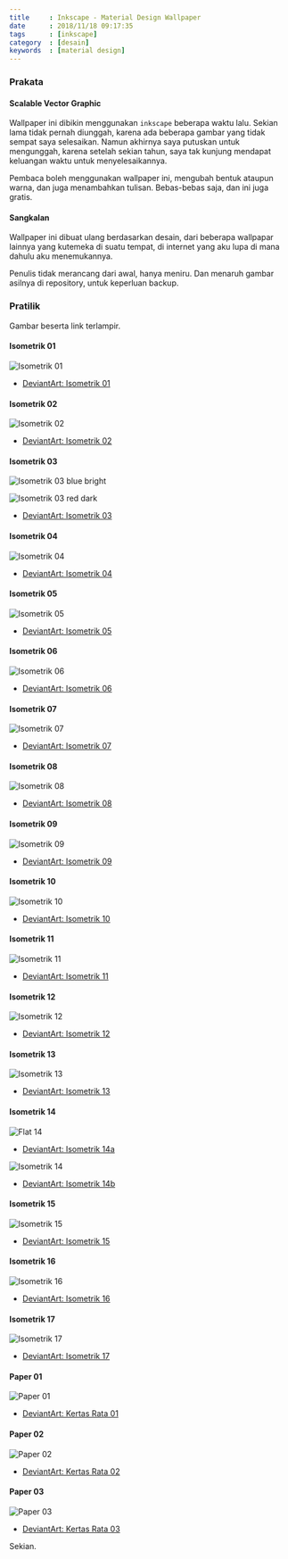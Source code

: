 ```yaml
---
title     : Inkscape - Material Design Wallpaper
date      : 2018/11/18 09:17:35
tags      : [inkscape]
category  : [desain]
keywords  : [material design]
---
```


### Prakata

#### Scalable Vector Graphic

Wallpaper ini dibikin menggunakan `inkscape` beberapa waktu lalu.
Sekian lama tidak pernah diunggah,
karena ada beberapa gambar yang tidak sempat saya selesaikan.
Namun akhirnya saya putuskan untuk mengunggah,
karena setelah sekian tahun, 
saya tak kunjung mendapat keluangan waktu untuk menyelesaikannya.

Pembaca boleh menggunakan wallpaper ini,
mengubah bentuk ataupun warna,
dan juga menambahkan tulisan.
Bebas-bebas saja, dan ini juga gratis.

#### Sangkalan

Wallpaper ini dibuat ulang berdasarkan desain,
dari beberapa wallpapar lainnya yang kutemeka di suatu tempat,
di internet yang aku lupa di mana dahulu aku menemukannya.

Penulis tidak merancang dari awal, hanya meniru.
Dan menaruh gambar asilnya di repository, untuk keperluan backup.

### Pratilik

Gambar beserta link terlampir.

#### Isometrik 01

![Isometrik 01][isometric-01]

* [DeviantArt: Isometrik 01][deviant-i-01]

#### Isometrik 02

![Isometrik 02][isometric-02]

* [DeviantArt: Isometrik 02][deviant-i-02]

#### Isometrik 03

![Isometrik 03 blue bright][isometric-03a]

![Isometrik 03 red dark][isometric-03b]

* [DeviantArt: Isometrik 03][deviant-i-03]

#### Isometrik 04

![Isometrik 04][isometric-04]

* [DeviantArt: Isometrik 04][deviant-i-04]

#### Isometrik 05

![Isometrik 05][isometric-05]

* [DeviantArt: Isometrik 05][deviant-i-05]

#### Isometrik 06

![Isometrik 06][isometric-06]

* [DeviantArt: Isometrik 06][deviant-i-06]

#### Isometrik 07

![Isometrik 07][isometric-07]

* [DeviantArt: Isometrik 07][deviant-i-07]

#### Isometrik 08

![Isometrik 08][isometric-08]

* [DeviantArt: Isometrik 08][deviant-i-08]

#### Isometrik 09

![Isometrik 09][isometric-09]

* [DeviantArt: Isometrik 09][deviant-i-09]

#### Isometrik 10

![Isometrik 10][isometric-10]

* [DeviantArt: Isometrik 10][deviant-i-10]

#### Isometrik 11

![Isometrik 11][isometric-11]

* [DeviantArt: Isometrik 11][deviant-i-11]

#### Isometrik 12

![Isometrik 12][isometric-12]

* [DeviantArt: Isometrik 12][deviant-i-12]

#### Isometrik 13

![Isometrik 13][isometric-13]

* [DeviantArt: Isometrik 13][deviant-i-13]

#### Isometrik 14

![Flat 14][isometric-14a]

* [DeviantArt: Isometrik 14a][deviant-i-14a]

![Isometrik 14][isometric-14b]

* [DeviantArt: Isometrik 14b][deviant-i-14b]

#### Isometrik 15

![Isometrik 15][isometric-15]

* [DeviantArt: Isometrik 15][deviant-i-15]

#### Isometrik 16

![Isometrik 16][isometric-16]

* [DeviantArt: Isometrik 16][deviant-i-16]

#### Isometrik 17

![Isometrik 17][isometric-17]

* [DeviantArt: Isometrik 17][deviant-i-17]

#### Paper 01

![Paper 01][paper-01]

* [DeviantArt: Kertas Rata 01][deviant-p-01]

#### Paper 02

![Paper 02][paper-02]

* [DeviantArt: Kertas Rata 02][deviant-p-02]

#### Paper 03

![Paper 03][paper-03]

* [DeviantArt: Kertas Rata 03][deviant-p-03]

Sekian.

[//]: <> ( -- -- -- links below -- -- -- )

[isometric-01]: /posts/2018/11-wallpaper/isometric-01.png
[isometric-02]: /posts/2018/11-wallpaper/isometric-02.png
[isometric-03a]:/posts/2018/11-wallpaper/isometric-03a.png
[isometric-03b]:/posts/2018/11-wallpaper/isometric-03b.png
[isometric-04]: /posts/2018/11-wallpaper/isometric-04.png
[isometric-05]: /posts/2018/11-wallpaper/isometric-05.png
[isometric-06]: /posts/2018/11-wallpaper/isometric-06.png
[isometric-07]: /posts/2018/11-wallpaper/isometric-07.png
[isometric-08]: /posts/2018/11-wallpaper/isometric-08.png
[isometric-09]: /posts/2018/11-wallpaper/isometric-09.png
[isometric-10]: /posts/2018/11-wallpaper/isometric-10.png
[isometric-11]: /posts/2018/11-wallpaper/isometric-11.png
[isometric-12]: /posts/2018/11-wallpaper/isometric-12.png
[isometric-13]: /posts/2018/11-wallpaper/isometric-13.png
[isometric-14a]:/posts/2018/11-wallpaper/isometric-14a.png
[isometric-14b]:/posts/2018/11-wallpaper/isometric-14b.png
[isometric-15]: /posts/2018/11-wallpaper/isometric-15.png
[isometric-16]: /posts/2018/11-wallpaper/isometric-16.png
[isometric-17]: /posts/2018/11-wallpaper/isometric-17.png

[paper-01]:     /posts/2018/11-wallpaper/paper-01.png
[paper-02]:     /posts/2018/11-wallpaper/paper-02.png
[paper-03]:     /posts/2018/11-wallpaper/paper-03.png

[deviant-i-01]: https://www.deviantart.com/nurwijayadi/art/Material-Design-Wallpaper-646511906
[deviant-i-02]: https://www.deviantart.com/nurwijayadi/art/Material-Design-Wallpaper-646511906
[deviant-i-03]: https://www.deviantart.com/nurwijayadi/art/Material-Design-Wallpaper-646576299
[deviant-i-04]: https://www.deviantart.com/nurwijayadi/art/Bendera-The-Flag-650077226
[deviant-i-05]: https://www.deviantart.com/nurwijayadi/art/Material-Design-Wallpaper-650087891
[deviant-i-06]: https://www.deviantart.com/nurwijayadi/art/Material-Design-Wallpaper-650370803
[deviant-i-07]: https://www.deviantart.com/nurwijayadi/art/Material-Design-Wallpaper-650371820
[deviant-i-08]: https://www.deviantart.com/nurwijayadi/art/Material-Design-Wallpaper-650428116
[deviant-i-09]: https://www.deviantart.com/nurwijayadi/art/Material-Design-Wallpaper-650439053
[deviant-i-10]: https://www.deviantart.com/nurwijayadi/art/Material-Design-Wallpaper-650824905
[deviant-i-11]: https://www.deviantart.com/nurwijayadi/art/Material-Design-Wallpaper-653650333
[deviant-i-12]: https://www.deviantart.com/nurwijayadi/art/Material-Design-Wallpaper-654564909
[deviant-i-13]: https://www.deviantart.com/nurwijayadi/art/Material-Design-Wallpaper-654620187
[deviant-i-14a]:https://www.deviantart.com/nurwijayadi/art/Material-Design-Wallpaper-654721928
[deviant-i-14b]:https://www.deviantart.com/nurwijayadi/art/Material-Design-Wallpaper-654687899
[deviant-i-15]: https://www.deviantart.com/nurwijayadi/art/Material-Design-Wallpaper-654727678
[deviant-i-16]: https://www.deviantart.com/nurwijayadi/art/Material-Design-Wallpaper-654740615
[deviant-i-17]: https://www.deviantart.com/nurwijayadi/art/Paper-17-isometric-svg-665701152

[deviant-p-01]: https://www.deviantart.com/nurwijayadi/art/Material-Design-Wallpaper-650629596
[deviant-p-02]: https://www.deviantart.com/nurwijayadi/art/Material-Design-Wallpaper-647655983
[deviant-p-03]: https://www.deviantart.com/nurwijayadi/art/Material-Design-Wallpaper-654715559
